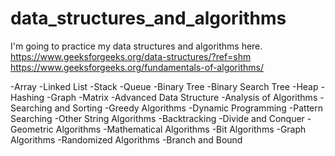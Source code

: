 # data_structures_and_algorithms
I'm going to practice my data structures and algorithms here. 
https://www.geeksforgeeks.org/data-structures/?ref=shm
https://www.geeksforgeeks.org/fundamentals-of-algorithms/

-Array
-Linked List
-Stack
-Queue
-Binary Tree
-Binary Search Tree
-Heap
-Hashing
-Graph
-Matrix
-Advanced Data Structure
-Analysis of Algorithms
-Searching and Sorting
-Greedy Algorithms
-Dynamic Programming
-Pattern Searching
-Other String Algorithms
-Backtracking
-Divide and Conquer
-Geometric Algorithms
-Mathematical Algorithms
-Bit Algorithms
-Graph Algorithms
-Randomized Algorithms
-Branch and Bound
